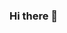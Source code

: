 ### Hi there 👋

<!--
**Megha-P-Nair/Megha-P-Nair** is a ✨ _special_ ✨ repository because its `README.md` (this file) appears on your GitHub profile.

First year BTech student looking for more exposure on different engineering aspects.
